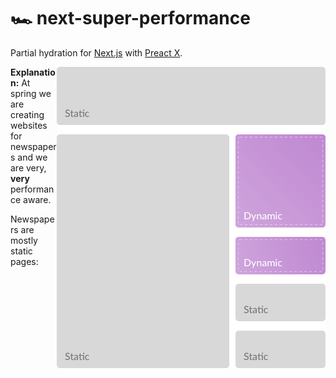 # 🏎 next-super-performance

Partial hydration for [Next.js](https://github.com/zeit/next.js/) with [Preact X](https://github.com/developit/preact).

<img src="./docs/images/dyncamic-elements-in-static-page.png" align="right"
     title="Dynamic elements in a static page" width="430">

**Explanation:** At spring we are creating websites for newspapers and we are very, **very** performance aware.

Newspapers are mostly static pages:
